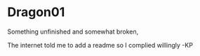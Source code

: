 Dragon01
========

Something unfinished and somewhat broken,

The internet told me to add a readme so I complied willingly -KP
